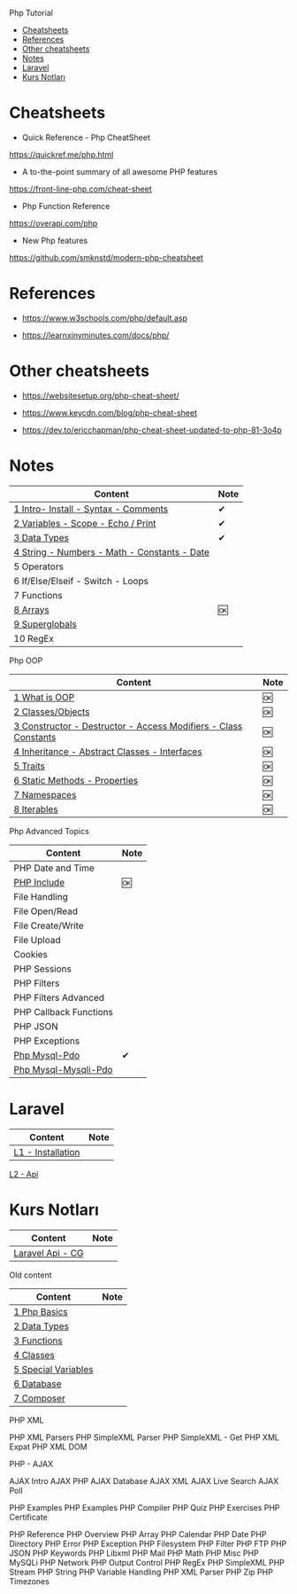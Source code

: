 
Php Tutorial

- [Cheatsheets](#cheatsheets)
- [References](#references)
- [Other cheatsheets](#other-cheatsheets)
- [Notes](#notes)
- [Laravel](#laravel)
- [Kurs Notları](#kurs-notları)

# Cheatsheets

- Quick Reference - Php CheatSheet

https://quickref.me/php.html

- A to-the-point summary of all awesome PHP features

https://front-line-php.com/cheat-sheet

- Php Function Reference

https://overapi.com/php

- New Php features

https://github.com/smknstd/modern-php-cheatsheet


# References

- https://www.w3schools.com/php/default.asp

- https://learnxinyminutes.com/docs/php/

# Other cheatsheets

- https://websitesetup.org/php-cheat-sheet/

- https://www.keycdn.com/blog/php-cheat-sheet

- https://dev.to/ericchapman/php-cheat-sheet-updated-to-php-81-3o4p

# Notes

Content                                                                               | Note
--------------------------------------------------------------------------------------|-----
[1 Intro- Install - Syntax - Comments](./php-w3-01-intro.md)                          | ✔
[2 Variables - Scope - Echo / Print ](./php-w3-02-variables.md)                       | ✔
[3 Data Types](./php-w3-03-data-types.md)                                             | ✔
[4 String - Numbers - Math - Constants - Date](./php-w3-04-string-and-other-types.md) |
5 Operators                                                                           |
6 If/Else/Elseif - Switch - Loops                                                     |
7 Functions                                                                           |
[8 Arrays](./php-w3-08-arrays.md)                                                     | 🆗
[9 Superglobals](./php-w3-09-superglobals.md)                                         |
10 RegEx                                                                              |


Php OOP

Content                                                                                         | Note
------------------------------------------------------------------------------------------------|-----
[1 What is OOP](./php-oop-01-intro.md)                                                          | 🆗
[2 Classes/Objects](./php-oop-02-classes.md)                                                    | 🆗
[3 Constructor - Destructor - Access Modifiers - Class Constants ](./php-oop-03-constructor.md) | 🆗
[4 Inheritance - Abstract Classes - Interfaces ](./php-oop-04-inheritance.md)                   | 🆗
[5 Traits](./php-oop-05-traits.md)                                                              | 🆗
[6 Static Methods - Properties](./php-oop-06-static-method-props.md)                            | 🆗
[7 Namespaces](./php-oop-07-namespaces.md)                                                      | 🆗
[8 Iterables](./php-oop-08-iterables.md)                                                        | 🆗

Php Advanced Topics

| Content                                      | Note |
|----------------------------------------------|------|
| PHP Date and Time                            |
| [PHP Include](./php-adv-02-include.md)       | 🆗   |
| File Handling                                |
| File Open/Read                               |
| File Create/Write                            |
| File Upload                                  |
| Cookies                                      |
| PHP Sessions                                 |
| PHP Filters                                  |
| PHP Filters Advanced                         |
| PHP Callback Functions                       |
| PHP JSON                                     |
| PHP Exceptions                               |
| [Php Mysql-Pdo](./php-mysql-tutor-pdo.md)    | ✔    |
| [Php Mysql-Mysqli-Pdo](./php-mysql-tutor.md) |

# Laravel

Content                                | Note
---------------------------------------|------
[L1 - Installation](./lrv-01-basic.md) |
[L2 - Api](./lrv-02-api.md) 


# Kurs Notları

Content                                   | Note
------------------------------------------|-----
[Laravel Api - CG](./udemy-lrv-api-cg.md) |


Old content

Content                                              | Note
-----------------------------------------------------|-----
[1 Php Basics](./php-01-basics.md)                   |
[2 Data Types](./php-02-data-types-1.md)             |
[3 Functions](./php-03-functions.md)                 |
[4 Classes](./php-04-classes.md)                     |
[5 Special Variables](./php-05-Special-Variables.md) |
[6 Database](./php-06-Database.md)                   |
[7 Composer](./php-07-Composer.md)                   |


PHP XML

PHP XML Parsers
PHP SimpleXML Parser
PHP SimpleXML - Get
PHP XML Expat
PHP XML DOM

PHP - AJAX

AJAX Intro
AJAX PHP
AJAX Database
AJAX XML
AJAX Live Search
AJAX Poll

PHP Examples
PHP Examples
PHP Compiler
PHP Quiz
PHP Exercises
PHP Certificate

PHP Reference
PHP Overview
PHP Array
PHP Calendar
PHP Date
PHP Directory
PHP Error
PHP Exception
PHP Filesystem
PHP Filter
PHP FTP
PHP JSON
PHP Keywords
PHP Libxml
PHP Mail
PHP Math
PHP Misc
PHP MySQLi
PHP Network
PHP Output Control
PHP RegEx
PHP SimpleXML
PHP Stream
PHP String
PHP Variable Handling
PHP XML Parser
PHP Zip
PHP Timezones
